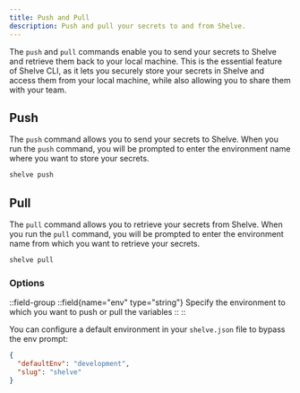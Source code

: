 ```yaml
---
title: Push and Pull
description: Push and pull your secrets to and from Shelve.
---
```


The `push` and `pull` commands enable you to send your secrets to Shelve and retrieve them back to your local machine. This is the essential feature of Shelve CLI, as it lets you securely store your secrets in Shelve and access them from your local machine, while also allowing you to share them with your team.

## Push

The `push` command allows you to send your secrets to Shelve. When you run the `push` command, you will be prompted to enter the environment name where you want to store your secrets.

```bash [terminal]
shelve push
```

## Pull

The `pull` command allows you to retrieve your secrets from Shelve. When you run the `pull` command, you will be prompted to enter the environment name from which you want to retrieve your secrets.

```bash [terminal]
shelve pull
```

### Options

::field-group
  ::field{name="env" type="string"}
  Specify the environment to which you want to push or pull the variables
  ::
::

You can configure a default environment in your `shelve.json` file to bypass the env prompt:

```json [shelve.json]
{
  "defaultEnv": "development",
  "slug": "shelve"
}
```
